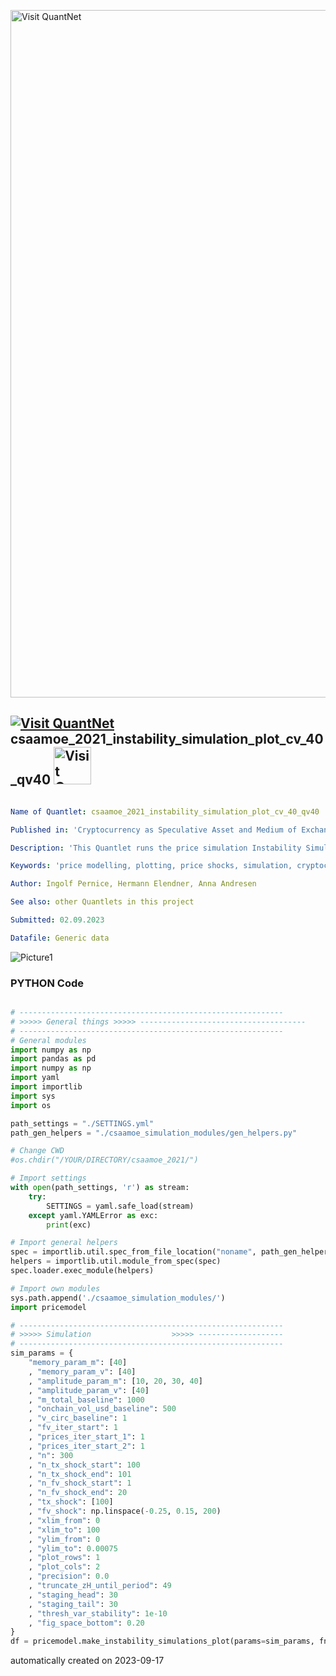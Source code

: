 [<img src="https://github.com/QuantLet/Styleguide-and-FAQ/blob/master/pictures/banner.png" width="1100" alt="Visit QuantNet">](http://quantlet.de/)

## [<img src="https://github.com/QuantLet/Styleguide-and-FAQ/blob/master/pictures/qloqo.png" alt="Visit QuantNet">](http://quantlet.de/) **csaamoe_2021_instability_simulation_plot_cv_40_qv40** [<img src="https://github.com/QuantLet/Styleguide-and-FAQ/blob/master/pictures/QN2.png" width="60" alt="Visit QuantNet 2.0">](http://quantlet.de/)

```yaml

Name of Quantlet: csaamoe_2021_instability_simulation_plot_cv_40_qv40

Published in: 'Cryptocurrency as Speculative Asset and Medium of Exchange (Pernice et al., 2021)'

Description: 'This Quantlet runs the price simulation Instability Simulations described in the paper with certain parameters (see SETTINGS.yml). Simulations are triggered with respect to shocks in the fundamental value. Additional simulations show the influence of the models parameters. To run this script, please clone the public repository from https://github.com/trudi-group/csaamoe_simulation_modules into the directory of this Quantlet.'

Keywords: 'price modelling, plotting, price shocks, simulation, cryptocurrency'

Author: Ingolf Pernice, Hermann Elendner, Anna Andresen

See also: other Quantlets in this project

Submitted: 02.09.2023

Datafile: Generic data

```

![Picture1](instability_simulation_plot_cv_40_qv40.png)

### PYTHON Code
```python

# -----------------------------------------------------------
# >>>>> General things >>>>> -------------------------------------
# -----------------------------------------------------------
# General modules
import numpy as np
import pandas as pd
import numpy as np
import yaml
import importlib
import sys
import os

path_settings = "./SETTINGS.yml"
path_gen_helpers = "./csaamoe_simulation_modules/gen_helpers.py"

# Change CWD
#os.chdir("/YOUR/DIRECTORY/csaamoe_2021/")

# Import settings
with open(path_settings, 'r') as stream:
    try:
        SETTINGS = yaml.safe_load(stream)
    except yaml.YAMLError as exc:
        print(exc)

# Import general helpers
spec = importlib.util.spec_from_file_location("noname", path_gen_helpers)
helpers = importlib.util.module_from_spec(spec)
spec.loader.exec_module(helpers)

# Import own modules
sys.path.append('./csaamoe_simulation_modules/')
import pricemodel

# -----------------------------------------------------------
# >>>>> Simulation                  >>>>> -------------------
# -----------------------------------------------------------
sim_params = {
    "memory_param_m": [40]
    , "memory_param_v": [40]
    , "amplitude_param_m": [10, 20, 30, 40]
    , "amplitude_param_v": [40]
    , "m_total_baseline": 1000
    , "onchain_vol_usd_baseline": 500
    , "v_circ_baseline": 1
    , "fv_iter_start": 1
    , "prices_iter_start_1": 1
    , "prices_iter_start_2": 1
    , "n": 300
    , "n_tx_shock_start": 100
    , "n_tx_shock_end": 101
    , "n_fv_shock_start": 1
    , "n_fv_shock_end": 20
    , "tx_shock": [100]
    , "fv_shock": np.linspace(-0.25, 0.15, 200)
    , "xlim_from": 0
    , "xlim_to": 100
    , "ylim_from": 0
    , "ylim_to": 0.00075
    , "plot_rows": 1
    , "plot_cols": 2
    , "precision": 0.0
    , "truncate_zH_until_period": 49
    , "staging_head": 30
    , "staging_tail": 30
    , "thresh_var_stability": 1e-10
    , "fig_space_bottom": 0.20
}
df = pricemodel.make_instability_simulations_plot(params=sim_params, fname="instability_simulation_plot_cv_40_qv40", path=SETTINGS["plotting"]["path"])


```

automatically created on 2023-09-17